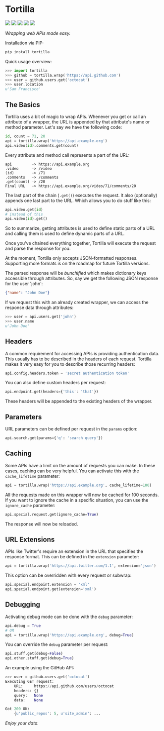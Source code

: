 Tortilla
========

[<img src="https://img.shields.io/travis/redodo/tortilla.svg?style=flat">](https://travis-ci.org/redodo/tortilla)
[<img src="https://img.shields.io/coveralls/redodo/tortilla.svg?style=flat">](https://coveralls.io/r/redodo/tortilla)
[<img src="https://readthedocs.org/projects/tortilla/badge/?version=latest&style=flat">](https://tortilla.readthedocs.org/latest/)
[<img src="https://img.shields.io/pypi/v/tortilla.svg?style=flat">](https://pypi.python.org/pypi/tortilla)
[<img src="https://img.shields.io/pypi/l/tortilla.svg?style=flat">](https://github.com/redodo/tortilla/blob/master/LICENSE)

*Wrapping web APIs made easy.*


Installation via PIP:

```bash
pip install tortilla
```


Quick usage overview:

```python
>>> import tortilla
>>> github = tortilla.wrap('https://api.github.com')
>>> user = github.users.get('octocat')
>>> user.location
u'San Francisco'
```

The Basics
----------

Tortilla uses a bit of magic to wrap APIs. Whenever you get or call an
attribute of a wrapper, the URL is appended by that attribute's name or
method parameter. Let's say we have the following code:

```python
id, count = 71, 20
api = tortilla.wrap('https://api.example.org')
api.video(id).comments.get(count)
```

Every attribute and method call represents a part of the URL:

```
api         -> https://api.example.org
.video      -> /video
(id)        -> /71
.comments   -> /comments
.get(count) -> /20
Final URL   -> https://api.example.org/video/71/comments/20
```

The last part of the chain (`.get()`) executes the request. It also
(optionally) appends one last part to the URL. Which allows you to do
stuff like this:

```python
api.video.get(id)
# instead of this
api.video(id).get()
```

So to summarize, getting attributes is used to define static parts of a
URL and calling them is used to define dynamic parts of a URL.

Once you've chained everything together, Tortilla will execute the
request and parse the response for you.

At the moment, Tortilla only accepts JSON-formatted responses.
Supporting more formats is on the roadmap for future Tortilla versions.

The parsed response will be *bunchified* which makes dictionary keys
accessible through attributes. So, say we get the following JSON
response for the user 'john':

```json
{"name": "John Doe"}
```

If we request this with an already created wrapper, we can access the
response data through attributes:

```python
>>> user = api.users.get('john')
>>> user.name
u'John Doe'
```

Headers
-------

A common requirement for accessing APIs is providing authentication
data. This usually has to be described in the headers of each request.
Tortilla makes it very easy for you to describe those recurring headers:

```python
api.config.headers.token = 'secret authentication token'
```

You can also define custom headers per request:

```python
api.endpoint.get(headers={'this': 'that'})
```

These headers will be appended to the existing headers of the wrapper.

Parameters
----------

URL parameters can be defined per request in the `params` option:

```python
api.search.get(params={'q': 'search query'})
```

Caching
-------

Some APIs have a limit on the amount of requests you can make. In these
cases, caching can be very helpful. You can activate this with the
`cache_lifetime` parameter:

```python
api = tortilla.wrap('https://api.example.org', cache_lifetime=100)
```

All the requests made on this wrapper will now be cached for 100
seconds. If you want to ignore the cache in a specific situation, you
can use the `ignore_cache` parameter:

```python
api.special.request.get(ignore_cache=True)
```

The response will now be reloaded.

URL Extensions
--------------

APIs like Twitter's require an extension in the URL that specifies the
response format. This can be defined in the `extension` parameter:

```python
api = tortilla.wrap('https://api.twitter.com/1.1', extension='json')
```

This option can be overridden with every request or subwrap:

```python
api.special.endpoint.extension = 'xml'
api.special.endpoint.get(extension='xml')
```

Debugging
---------

Activating debug mode can be done with the `debug` parameter:

```python
api.debug = True
# OR
api = tortilla.wrap('https://api.example.org', debug=True)
```

You can override the `debug` parameter per request:

```python
api.stuff.get(debug=False)
api.other.stuff.get(debug=True)
```

An example using the GitHub API:

```python
>>> user = github.users.get('octocat')
Executing GET request:
    URL:     https://api.github.com/users/octocat
    headers: {}
    query:   None
    data:    None

Got 200 OK:
    {u'public_repos': 5, u'site_admin': ...
```

*Enjoy your data.*
